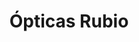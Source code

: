 ---
title: "Ópticas Rubio"
url: /madrid/opticas-rubio-calle-del-corregidor-diego-de-valderrabano/
shop: Optiker
---
